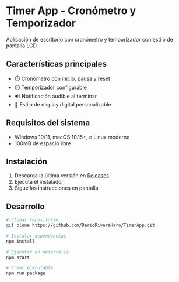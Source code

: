 # Timer App - Cronómetro y Temporizador

Aplicación de escritorio con cronómetro y temporizador con estilo de pantalla LCD.

## Características principales

- ⏱️ Cronómetro con inicio, pausa y reset
- ⏲️ Temporizador configurable
- 🔊 Notificación audible al terminar
- 🎨 Estilo de display digital personalizable

## Requisitos del sistema

- Windows 10/11, macOS 10.15+, o Linux moderno
- 100MB de espacio libre

## Instalación

1. Descarga la última versión en [Releases](https://github.com/DarioRiveraHaro/TimerApp/releases)
2. Ejecuta el instalador
3. Sigue las instrucciones en pantalla

## Desarrollo

```bash
# Clonar repositorio
git clone https://github.com/DarioRiveraHaro/TimerApp.git

# Instalar dependencias
npm install

# Ejecutar en desarrollo
npm start

# Crear ejecutable
npm run package
```
